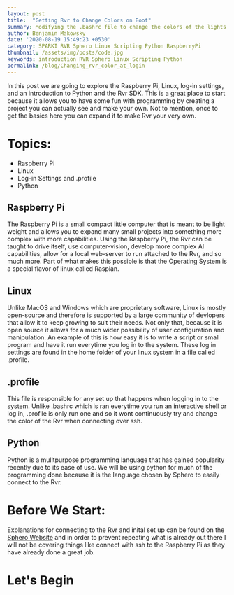 ```yaml
---
layout: post
title:  "Getting Rvr to Change Colors on Boot"
summary: Modifying the .bashrc file to change the colors of the lights at log-in
author: Benjamin Makowsky
date: '2020-08-19 15:49:23 +0530'
category: SPARKI RVR Sphero Linux Scripting Python RaspberryPi
thumbnail: /assets/img/posts/code.jpg
keywords: introduction RVR Sphero Linux Scripting Python
permalink: /blog/Changing_rvr_color_at_login
---
```

In this post we are going to explore the Raspberry Pi, Linux, log-in settings, and an introduction to Python and the Rvr SDK. This is a great place to start because it allows you to have some fun with programming by creating a project you can actually see and make your own. Not to mention, once to get the basics here you can expand it to make Rvr your very own. 

# Topics:
- Raspberry Pi
- Linux
- Log-in Settings and .profile
- Python

## Raspberry Pi
The Raspberry Pi is a small compact little computer that is meant to be light weight and allows you to expand many small projects into something more complex with more capabilities. Using the Raspberry Pi, the Rvr can be taught to drive itself, use computer-vision, develop more complex AI capabilities, allow for a local web-server to run attached to the Rvr, and so much more. Part of what makes this possible is that the Operating System is a special flavor of linux called Raspian.

## Linux
Unlike MacOS and Windows which are proprietary software, Linux is mostly open-source and therefore is supported by a large community of devlopers that allow it to keep growing to suit their needs. Not only that, because it is open source it allows for a much wider possibility of user configuration and manipulation. An example of this is how easy it is to write a script or small program and have it run everytime you log in to the system. These log in settings are found in the home folder of your linux system in a file called .profile.

## .profile
This file is responsible for any set up that happens when logging in to the system. Unlike .bashrc which is ran everytime you run an interactive shell or log in, .profile is only run one and so it wont continuously try and change the color of the Rvr when connecting over ssh.

## Python
Python is a mulitpurpose programming language that has gained popularity recently due to its ease of use. We will be using python for much of the programming done because it is the language chosen by Sphero to easily connect to the Rvr. 

# Before We Start:
Explanations for connecting to the Rvr and inital set up can be found on the [Sphero Website][connecting] and in order to prevent repeating what is already out there I will not be covering things like connect with ssh to the Raspberry Pi as they have already done a great job. 

# Let's Begin

## 

[connecting]: https://sdk.sphero.com/docs/getting_started/raspberry_pi/raspberry_pi_setup/#ssh-and-serial-port